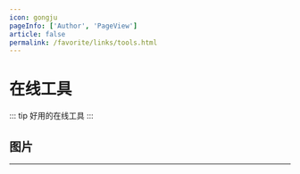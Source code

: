 ```yaml
---
icon: gongju
pageInfo: ['Author', 'PageView']
article: false
permalink: /favorite/links/tools.html
---
```


# 在线工具

::: tip 好用的在线工具
:::

## <MyIcon name="xiangce" /> 图片

<VPCard
  title="超好用的图片压缩工具"
  desc="超好用的图片压缩工具"
  logo="https://tinypng.com/images/apng/panda-waving.png"
  link="https://tinypng.com"
/>


---
